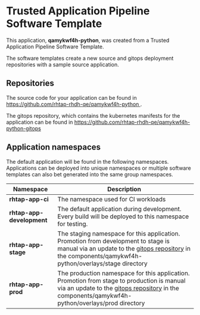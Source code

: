 # Trusted Application Pipeline Software Template

This application, **qamykwf4h-python**, was created from a Trusted Application Pipeline Software Template.

The software templates create a new source and gitops deployment repositories with a sample source application. 

## Repositories

The source code for your application can be found in [https://github.com/rhtap-rhdh-qe/qamykwf4h-python ](https://github.com/rhtap-rhdh-qe/qamykwf4h-python ).
 
The gitops repository, which contains the kubernetes manifests for the application can be found in 
[https://github.com/rhtap-rhdh-qe/qamykwf4h-python-gitops ](https://github.com/rhtap-rhdh-qe/qamykwf4h-python-gitops ) 

## Application namespaces 

The default application will be found in the following namespaces. Applications can be deployed into unique namespaces or multiple software templates can also bet generated into the same group namespaces.  

|  Namespace   |  Description   |  
| -------- | -------- |
| **rhtap-app-ci** | The namespace used for CI workloads |
| **rhtap-app-development** | The default application during development. Every build will be deployed to this namespace for testing. |
| **rhtap-app-stage** | The staging namespace for this application. Promotion from development to stage is manual via an update to the [gitops repository](https://github.com/rhtap-rhdh-qe/qamykwf4h-python-gitops ) in the components/qamykwf4h-python/overlays/stage directory |
| **rhtap-app-prod** | The production namespace for this application. Promotion from stage to production is manual via an update to the [gitops repository](https://github.com/rhtap-rhdh-qe/qamykwf4h-python-gitops ) in the components/qamykwf4h-python/overlays/prod directory |